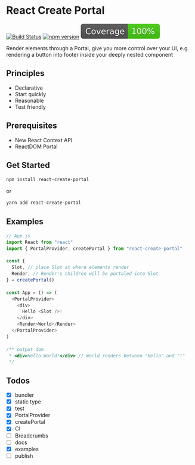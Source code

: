 # React Create Portal

[![Build Status](https://travis-ci.org/levinqdl/react-aperture.svg?branch=master)](https://travis-ci.org/levinqdl/react-aperture)
[![npm version](https://badge.fury.io/js/react-create-portal.svg)](https://badge.fury.io/js/react-create-portal)
![coverage](./coverage/badge.svg)

Render elements through a Portal, give you more control over your UI, e.g. rendering a button into footer inside your deeply nested component

## Principles

- Declarative
- Start quickly
- Reasonable
- Test friendly

## Prerequisites

- New React Context API
- ReactDOM Portal

## Get Started

```bash
npm install react-create-portal
```

or

```bash
yarn add react-create-portal
```

## Examples

```javascript
// App.js
import React from "react"
import { PortalProvider, createPortal } from "react-create-portal"

const {
  Slot, // place Slot at where elements render
  Render, // Render's children will be portaled into Slot
} = createPortal()

const App = () => (
  <PortalProvider>
    <div>
      Hello <Slot />!
    </div>
    <Render>World</Render>
  </PortalProvider>
)

/** output dom
 * <div>Hello World!</div> // World renders between "Hello" and "!"
 */
```

## Todos

- [x] bundler
- [x] static type
- [x] test
- [x] PortalProvider
- [x] createPortal
- [x] CI
- [ ] Breadcrumbs
- [ ] docs
- [x] examples
- [ ] publish
